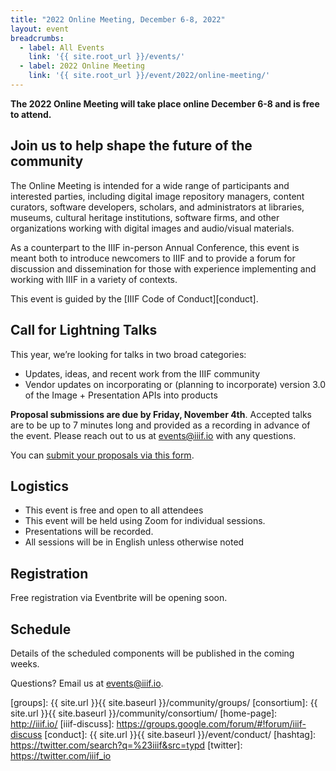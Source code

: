 ```yaml
---
title: "2022 Online Meeting, December 6-8, 2022"
layout: event
breadcrumbs:
  - label: All Events
    link: '{{ site.root_url }}/events/'
  - label: 2022 Online Meeting
    link: '{{ site.root_url }}/event/2022/online-meeting/'
---
```


**The 2022 Online Meeting will take place online December 6-8 and is free to attend.**

## Join us to help shape the future of the community


The Online Meeting is intended for a wide range of participants and interested parties, including digital image repository managers, content curators, software developers, scholars, and administrators at libraries, museums, cultural heritage institutions, software firms, and other organizations working with digital images and audio/visual materials.

As a counterpart to the IIIF in-person Annual Conference, this event is meant  both to introduce newcomers to IIIF and to provide a forum for discussion and dissemination for those with experience implementing and working with IIIF in a variety of contexts.

This event is guided by the [IIIF Code of Conduct][conduct].

## Call for Lightning Talks
This year, we’re looking for talks in two broad categories:

* Updates, ideas, and recent work from the IIIF community
* Vendor updates on incorporating or (planning to incorporate) version 3.0 of the Image + Presentation APIs into products

**Proposal submissions are due by Friday, November 4th**. Accepted talks are to be up to 7 minutes long and provided as a recording in advance of the event. Please reach out to us at <events@iiif.io> with any questions.

You can [submit your proposals via this form](https://docs.google.com/forms/d/e/1FAIpQLSfkpraB3XxvvNNO2tD9rqRw9Ih-rGl8-KqADHErPj6PjHbNzw/viewform).




## Logistics
* This event is free and open to all attendees
* This event will be held using Zoom for individual sessions.  
* Presentations will be recorded. 
* All sessions will be in English unless otherwise noted

## Registration
Free registration via Eventbrite will be opening soon.

## Schedule

Details of the scheduled components will be published in the coming weeks.


Questions? Email us at <events@iiif.io>.

[iiif]: https://iiif.io/
[groups]: {{ site.url }}{{ site.baseurl }}/community/groups/
[consortium]: {{ site.url }}{{ site.baseurl }}/community/consortium/
[home-page]: http://iiif.io/
[iiif-discuss]: https://groups.google.com/forum/#!forum/iiif-discuss
[conduct]: {{ site.url }}{{ site.baseurl }}/event/conduct/
[hashtag]: https://twitter.com/search?q=%23iiif&src=typd
[twitter]: https://twitter.com/iiif_io
